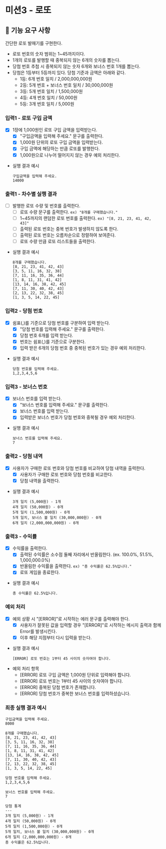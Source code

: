 # 미션3 - 로또

## 💸 기능 요구 사항

간단한 로또 발매기를 구현한다.

- 로또 번호의 숫자 범위는 1~45까지이다.
- 1개의 로또를 발행할 때 중복되지 않는 6개의 숫자를 뽑는다.
- 당첨 번호 추첨 시 중복되지 않는 숫자 6개와 보너스 번호 1개를 뽑는다.
- 당첨은 1등부터 5등까지 있다. 당첨 기준과 금액은 아래와 같다.
  - 1등: 6개 번호 일치 / 2,000,000,000원
  - 2등: 5개 번호 + 보너스 번호 일치 / 30,000,000원
  - 3등: 5개 번호 일치 / 1,500,000원
  - 4등: 4개 번호 일치 / 50,000원
  - 5등: 3개 번호 일치 / 5,000원

### 입력1 - 로또 구입 금액

- [x] 1장에 1,000원인 로또 구입 금액을 입력받는다.
  - [x] "구입금액을 입력해 주세요." 문구를 출력한다.
  - [x] 1,000원 단위의 로또 구입 금액을 입력받는다.
  - [x] 구입 금액에 해당하는 만큼 로또를 발행한다.
  - [x] 1,000원으로 나누어 떨어지지 않는 경우 예외 처리한다.
- 실행 결과 예시
  ```
  구입금액을 입력해 주세요.
  14000
  ```

### 출력1 - 차수별 실행 결과

- [ ] 발행한 로또 수량 및 번호를 출력한다.
  - [ ] 로또 수량 문구를 출력한다. `ex) "8개를 구매했습니다."`
  - [ ] 1~45까지의 랜덤한 로또 번호를 출력한다. `ex) "[8, 21, 23, 41, 42, 43]"`
  - [ ] 출력된 로또 번호는 중복 번호가 발생하지 않도록 한다.
  - [ ] 출력된 로또 번호는 오름차순으로 정렬하여 보여준다.
  - [ ] 로또 수량 만큼 로또 리스트들을 출력한다.
- 실행 결과 예시
  ```
  8개를 구매했습니다.
  [8, 21, 23, 41, 42, 43]
  [3, 5, 11, 16, 32, 38]
  [7, 11, 16, 35, 36, 44]
  [1, 8, 11, 31, 41, 42]
  [13, 14, 16, 38, 42, 45]
  [7, 11, 30, 40, 42, 43]
  [2, 13, 22, 32, 38, 45]
  [1, 3, 5, 14, 22, 45]
  ```

### 입력2 - 당첨 번호

- [x] 쉼표(,)를 기준으로 당첨 번호를 구분하여 입력 받는다.
  - [x] "당첨 번호를 입력해 주세요." 문구를 출력한다.
  - [x] 당첨 번호 6개를 입력 받는다.
  - [x] 번호는 쉼표(,)를 기준으로 구분한다.
  - [x] 입력 받은 6개의 당첨 번호 중 중복된 번호가 있는 경우 예외 처리한다.
- 실행 결과 예시
  ```
  당첨 번호를 입력해 주세요.
  1,2,3,4,5,6
  ```

### 입력3 - 보너스 번호

- [x] 보너스 번호를 입력 받는다.
  - [x] "보너스 번호를 입력해 주세요." 문구를 출력한다.
  - [x] 보너스 번호를 입력 받는다.
  - [x] 입력받은 보너스 번호가 당첨 번호와 중복될 경우 예외 처리한다.
- 실행 결과 예시
  ```
  보너스 번호를 입력해 주세요.
  7
  ```

### 출력2 - 당첨 내역

- [x] 사용자가 구매한 로또 번호와 당첨 번호를 비교하여 당첨 내역을 출력한다.
  - [x] 사용자가 구매한 로또 번호와 당첨 번호를 비교한다.
  - [x] 당첨 내역을 출력한다.
- 실행 결과 예시
  ```
  3개 일치 (5,000원) - 1개
  4개 일치 (50,000원) - 0개
  5개 일치 (1,500,000원) - 0개
  5개 일치, 보너스 볼 일치 (30,000,000원) - 0개
  6개 일치 (2,000,000,000원) - 0개
  ```

### 출력3 - 수익률

- [x] 수익률을 출력한다.
  - [x] 출력된 수익률은 소수점 둘째 자리에서 반올림한다. (ex. 100.0%, 51.5%, 1,000,000.0%)
  - [x] 반올림한 수익률을 출력한다. `ex) "총 수익률은 62.5%입니다."`
  - [x] 로또 게임을 종료한다.
- 실행 결과 예시
  ```
  총 수익률은 62.5%입니다.
  ```

### 예외 처리

- [x] 예외 상황 시 "[ERROR]"로 시작하는 에러 문구를 출력해야 한다.
  - [x] 사용자가 잘못된 값을 입력할 경우 "[ERROR]"로 시작하는 메시지 출력과 함께 Error를 발생시킨다.
  - [x] 이후 해당 지점부터 다시 입력을 받는다.
- 실행 결과 예시
  ```
  [ERROR] 로또 번호는 1부터 45 사이의 숫자여야 합니다.
  ```
- 예외 처리 항목
  - [ERROR] 로또 구입 금액은 1,000원 단위로 입력해야 합니다.
  - [ERROR] 로또 번호는 1부터 45 사이의 숫자여야 합니다.
  - [ERROR] 중복된 당첨 번호가 존재합니다.
  - [ERROR] 당첨 번호가 중복한 보너스 번호를 입력하셨습니다.

### 최종 실행 결과 예시

```
구입금액을 입력해 주세요.
8000

8개를 구매했습니다.
[8, 21, 23, 41, 42, 43]
[3, 5, 11, 16, 32, 38]
[7, 11, 16, 35, 36, 44]
[1, 8, 11, 31, 41, 42]
[13, 14, 16, 38, 42, 45]
[7, 11, 30, 40, 42, 43]
[2, 13, 22, 32, 38, 45]
[1, 3, 5, 14, 22, 45]

당첨 번호를 입력해 주세요.
1,2,3,4,5,6

보너스 번호를 입력해 주세요.
7

당첨 통계
---
3개 일치 (5,000원) - 1개
4개 일치 (50,000원) - 0개
5개 일치 (1,500,000원) - 0개
5개 일치, 보너스 볼 일치 (30,000,000원) - 0개
6개 일치 (2,000,000,000원) - 0개
총 수익률은 62.5%입니다.
```
